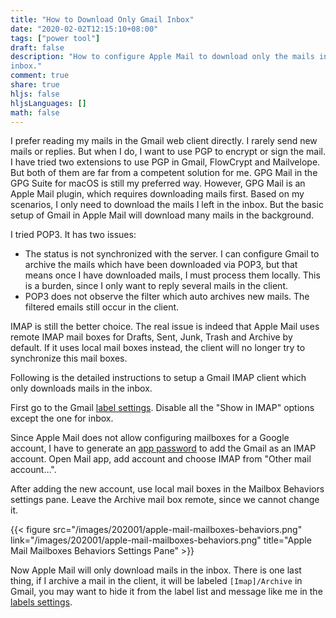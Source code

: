 ```yaml
---
title: "How to Download Only Gmail Inbox"
date: "2020-02-02T12:15:10+08:00"
tags: ["power tool"]
draft: false
description: "How to configure Apple Mail to download only the mails in Gmail
inbox."
comment: true
share: true
hljs: false
hljsLanguages: []
math: false
---
```


I prefer reading my mails in the Gmail web client directly. I rarely send new mails or replies. But when I do, I want to use PGP to encrypt or sign the mail. I have tried two extensions to use PGP in Gmail, FlowCrypt and Mailvelope. But both of them are far from a competent solution for me. GPG Mail in the GPG Suite for macOS is still my preferred way. However, GPG Mail is an Apple Mail plugin, which requires downloading mails first. Based on my scenarios, I only need to download the mails I left in the inbox. But the basic setup of Gmail in Apple Mail will download many mails in the background.

I tried POP3. It has two issues:

* The status is not synchronized with the server. I can configure Gmail to archive the mails which have been downloaded via POP3, but that means once I have downloaded mails, I must process them locally. This is a burden, since I only want to reply several mails in the client.
* POP3 does not observe the filter which auto archives new mails. The filtered emails still occur in the client.

IMAP is still the better choice. The real issue is indeed that Apple Mail uses remote IMAP mail boxes for Drafts, Sent, Junk, Trash and Archive by default. If it uses local mail boxes instead, the client will no longer try to synchronize this mail boxes.

Following is the detailed instructions to setup a Gmail IMAP client which only downloads mails in the inbox.

<!--more-->

First go to the Gmail [label settings](https://mail.google.com/mail/u/0/#settings/labels). Disable all the "Show in IMAP" options except the one for inbox.

Since Apple Mail does not allow configuring mailboxes for a Google account, I have to generate an [app password](https://myaccount.google.com/apppasswords) to add the Gmail as an IMAP account. Open Mail app, add account and choose IMAP from "Other mail account…".

After adding the new account, use local mail boxes in the Mailbox Behaviors settings pane. Leave the Archive mail box remote, since we cannot change it.

{{< figure src="/images/202001/apple-mail-mailboxes-behaviors.png" link="/images/202001/apple-mail-mailboxes-behaviors.png" title="Apple Mail Mailboxes Behaviors Settings Pane" >}}

Now Apple Mail will only download mails in the inbox. There is one last thing, if I archive a mail in the client, it will be labeled `[Imap]/Archive` in Gmail, you may want to hide it from the label list and message like me in the [labels settings](https://mail.google.com/mail/u/0/#settings/labels).

